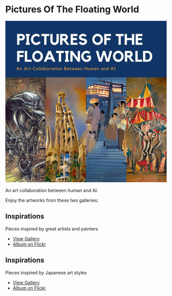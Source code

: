 # Pictures Of The Floating World

![](./expo.jpg)

An art collaboration between human and AI.

Enjoy the artworks from these two galleries:

## Inspirations

Pieces inspired by great artists and painters

* [View Gallery](https://apigeek.net/art/inspired/)
* [Album on Flickr](https://www.flickr.com/photos/hellojoechip/albums/72177720295527532)

## Inspirations

Pieces inspired by Japanese art styles

* [View Gallery](https://apigeek.net/art/ukiyoe/)
* [Album on Flickr](https://www.flickr.com/photos/hellojoechip/albums/72177720295529423)

